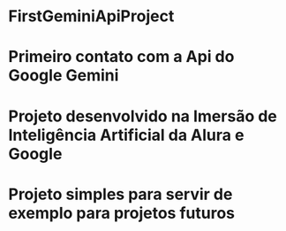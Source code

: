 # FirstGeminiApiProject
# Primeiro contato com a Api do Google Gemini
# Projeto desenvolvido na Imersão de Inteligência Artificial da Alura e Google
# Projeto simples para servir de exemplo para projetos futuros
